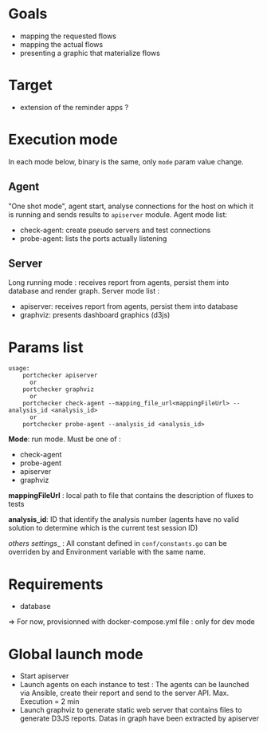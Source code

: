 

# Goals
- mapping the requested flows
- mapping the actual flows
- presenting a graphic that materialize flows

# Target
- extension of the reminder apps ?

# Execution mode

In each mode below, binary is the same, only `mode` param value change.

## Agent

"One shot mode", agent start, analyse connections for the host on which it is running and sends 
results to `apiserver` module.
Agent mode list:
- check-agent: create pseudo servers and test connections
- probe-agent: lists the ports actually listening

## Server
Long running mode : receives report from agents, persist them into database and
render graph. 
Server mode list : 
- apiserver: receives report from agents, persist them into database
- graphviz: presents dashboard graphics (d3js)

# Params list

```
usage: 
    portchecker apiserver
      or
    portchecker graphviz
      or
    portchecker check-agent --mapping_file_url<mappingFileUrl> --analysis_id <analysis_id>
      or
    portchecker probe-agent --analysis_id <analysis_id>
```

__Mode__: run mode. Must be one of : 
* check-agent
* probe-agent
* apiserver
* graphviz

__mappingFileUrl__ : local path to file that contains the description of fluxes to tests

__analysis_id__: ID that identify the analysis number (agents have no valid solution to determine which is the current test session ID)

_others settings__ : All constant defined in `conf/constants.go` can be overriden by and Environment variable with the same name.

# Requirements
- database

=> For now, provisionned with docker-compose.yml file : only for dev mode

# Global launch mode

* Start apiserver
* Launch agents on each instance to test : The agents can be launched via Ansible, create their report and send to the server API. Max. Execution = 2 min
* Launch graphviz to generate static web server that contains files to generate D3JS reports. Datas in graph have been extracted by apiserver


